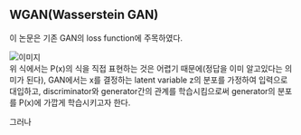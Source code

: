 ## WGAN(Wasserstein GAN)

이 논문은 기존 GAN의 loss function에 주목하였다.

![`이미지`](https://img1.daumcdn.net/thumb/R1280x0/?scode=mtistory2&fname=https%3A%2F%2Fblog.kakaocdn.net%2Fdn%2F4HgQb%2Fbtqu2IouBYN%2FdCQNXSAl4MS8F8ZkAKFkjk%2Fimg.png)   
위 식에서는 P(x)의 식을 직접 표현하는 것은 어렵기 때문에(정답을 이미 알고있다는 의미가 된다),
GAN에서는 x를 결정하는 latent variable z의 분포를 가정하여 입력으로 대입하고, discriminator와
generator간의 관계를 학습시킴으로써 generator의 분포를 P(x)에 가깝게 학습시키고자 한다.

그러나

